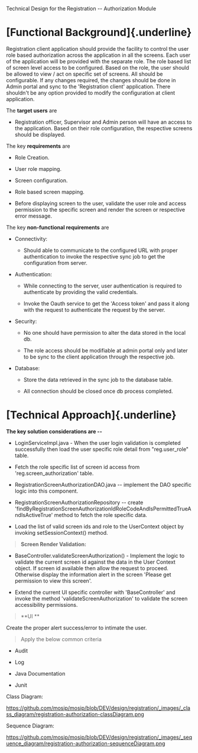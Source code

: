 Technical Design for the Registration -- Authorization Module

**[Functional Background]{.underline}**
=======================================

Registration client application should provide the facility to control
the user role based authorization across the application in all the
screens. Each user of the application will be provided with the separate
role. The role based list of screen level access to be configured. Based
on the role, the user should be allowed to view / act on specific set of
screens. All should be configurable. If any changes required, the
changes should be done in Admin portal and sync to the 'Registration
client' application. There shouldn't be any option provided to modify
the configuration at client application.

The **target users** are

-   Registration officer, Supervisor and Admin person will have an
    access to the application. Based on their role configuration, the
    respective screens should be displayed.

The key **requirements** are

-   Role Creation.

-   User role mapping.

-   Screen configuration.

-   Role based screen mapping.

-   Before displaying screen to the user, validate the user role and
    access permission to the specific screen and render the screen or
    respective error message.

The key **non-functional requirements** are

-   Connectivity:

    -   Should able to communicate to the configured URL with proper
        authentication to invoke the respective sync job to get the
        configuration from server.

-   Authentication:

    -   While connecting to the server, user authentication is required
        to authenticate by providing the valid credentials.

    -   Invoke the Oauth service to get the 'Access token' and pass it
        along with the request to authenticate the request by the
        server.

-   Security:

    -   No one should have permission to alter the data stored in the
        local db.

    -   The role access should be modifiable at admin portal only and
        later to be sync to the client application through the
        respective job.

-   Database:

    -   Store the data retrieved in the sync job to the database table.

    -   All connection should be closed once db process completed.

**[Technical Approach]{.underline}**
====================================

**The key solution considerations are --**

-   LoginServiceImpl.java - When the user login validation is completed
    successfully then load the user specific role detail from
    "reg.user\_role" table.

-   Fetch the role specific list of screen id access from
    'reg.screen\_authorization' table.

-   RegistrationScreenAuthorizationDAO.java -- implement the DAO
    specific logic into this component.

-   RegistrationScreenAuthorizationRepository -- create
    'findByRegistrationScreenAuthorizationIdRoleCodeAndIsPermittedTrueAndIsActiveTrue'
    method to fetch the role specific data.

-   Load the list of valid screen ids and role to the UserContext object
    by invoking setSessionContext() method.

> **Screen Render Validation:**

-   BaseController.validateScreenAuthorization() - Implement the logic
    to validate the current screen id against the data in the User
    Context object. If screen id available then allow the request to
    proceed. Otherwise display the information alert in the screen
    'Please get permission to view this screen'.

-   Extend the current UI specific controller with 'BaseController' and
    invoke the method 'validateScreenAuthorization' to validate the
    screen accessibility permissions.

> **UI **

Create the proper alert success/error to intimate the user.

> Apply the below common criteria

-   Audit

-   Log

-   Java Documentation

-   Junit

Class Diagram:

<https://github.com/mosip/mosip/blob/DEV/design/registration/_images/_class_diagram/registration-authorization-classDiagram.png>

Sequence Diagram:

<https://github.com/mosip/mosip/blob/DEV/design/registration/_images/_sequence_diagram/registration-authorization-sequenceDiagram.png>

